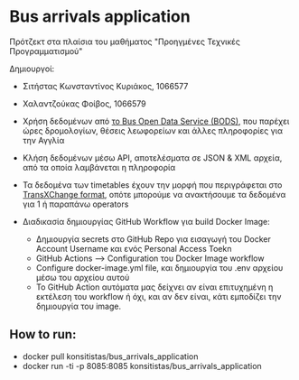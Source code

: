 # Bus arrivals application
Πρότζεκτ στα πλαίσια του μαθήματος "Προηγμένες Τεχνικές Προγραμματισμού"

Δημιουργοί:
- Σιτήστας Κωνσταντίνος Κυριάκος, 1066577
- Χαλαντζούκας Φοίβος, 1066579

- Χρήση δεδομένων από [το Bus Open Data Service (BODS)](https://data.bus-data.dft.gov.uk/), που παρέχει ώρες δρομολογίων, θέσεις λεωφορείων και άλλες πληροφορίες για την Αγγλία
- Κλήση δεδομένων μέσω API, αποτελέσματα σε JSON & XML αρχεία, από τα οποία λαμβάνεται η πληροφορία
- Τα δεδομένα των timetables έχουν την μορφή που περιγράφεται στο [TransXChange format](https://pti.org.uk/system/files/files/TransXChange_UK_PTI_Profile_v1.1.A.pdf), οπότε μπορούμε να ανακτήσουμε τα δεδομένα για 1 ή παραπάνω operators

- Διαδικασία δημιουργίας GitHub Workflow για build Docker Image:
    - Δημιουργία secrets στο GitHub Repo για εισαγωγή του Docker Account Username και ενός Personal Access Toekn
    - GitHub Actions --> Configuration του Docker Image workflow
    - Configure docker-image.yml file, και δημιουργία του .env αρχείου μέσω του αρχείου αυτού
    - Το GitHub Action αυτόματα μας δείχνει αν είναι επιτυχημένη η εκτέλεση του workflow ή όχι, και αν δεν είναι, κάτι εμποδίζει την δημιουργία του image.

## How to run:
- docker pull konsitistas/bus_arrivals_application
- docker run -ti -p 8085:8085 konsitistas/bus_arrivals_application
